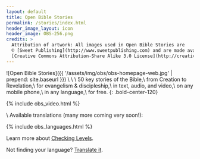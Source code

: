 ```yaml
---
layout: default
title: Open Bible Stories
permalink: /stories/index.html
header_image_layout: icon
header_image: OBS-256.png
credits: >
  Attribution of artwork: All images used in Open Bible Stories are
  © [Sweet Publishing](http://www.sweetpublishing.com) and are made available under a
  [Creative Commons Attribution-Share Alike 3.0 License](http://creativecommons.org/licenses/by-sa/3.0).
---
```


![Open Bible Stories]({{ '/assets/img/obs/obs-homepage-web.jpg' | prepend: site.baseurl }})
\\
\\
\\
50 key stories of the Bible,\\
from Creation to Revelation,\\
for evangelism & discipleship,\\
in text, audio, and video,\\
on any mobile phone,\\
in any language,\\
for free.
{: .bold-center-120}
 

{% include obs_video.html %}

\\
Available translations (many more coming very soon!):

{% include obs_languages.html %}

Learn more about [Checking Levels](/quality "Quality Assurance").

Not finding your language? [Translate it](https://door43.org/en/get-started).
